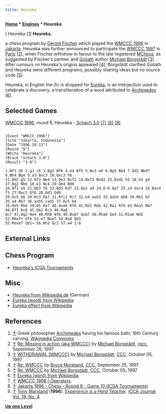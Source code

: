 ```yaml
---
title: Heureka
---
```

**[Home](Home "Home") * [Engines](Engines "Engines") * Heureka**

\[ Heureka <a id="cite-note-1" href="#cite-ref-1">[1]</a>
**Heureka**,

a chess program by [Gerold Fischer](Gerold_Fischer "Gerold Fischer") which played the [WMCCC 1996](WMCCC_1996 "WMCCC 1996") in [Jakarta](https://en.wikipedia.org/wiki/Jakarta).
Heureka was further announced to participate the [WMCCC 1997](WMCCC_1997 "WMCCC 1997") in [Paris](https://en.wikipedia.org/wiki/Paris) <a id="cite-note-2" href="#cite-ref-2">[2]</a>,
when Fischer withdrew in favour to the late registered [MChess](MChess "MChess"), as suggested by Fischer's partner and [Goliath](Goliath "Goliath") author [Michael Borgstädt](Michael_Borgst%C3%A4dt "Michael Borgstädt") <a id="cite-note-3" href="#cite-ref-3">[3]</a> .
After rumours on Heureka's origins appeared <a id="cite-note-4" href="#cite-ref-4">[4]</a>,
Borgstädt clarified Goliath and Heureka were different programs, possibly sharing ideas but no source code <a id="cite-note-5" href="#cite-ref-5">[5]</a>.

Heureka, in English the /h/ is dropped for [Eureka](https://en.wikipedia.org/wiki/Eureka_%28word%29), is an interjection used to celebrate a discovery,
a transliteration of a word attributed to [Archimedes](Mathematician#Archimedes "Mathematician") <a id="cite-note-6" href="#cite-ref-6">[6]</a>.

## Selected Games

[WMCCC 1996](WMCCC_1996 "WMCCC 1996"), round 8, Heureka - [Schach 3.0](Schach "Schach") <a id="cite-note-7" href="#cite-ref-7">[7]</a> <a id="cite-note-8" href="#cite-ref-8">[8]</a> <a id="cite-note-9" href="#cite-ref-9">[9]</a>

```

[Event "WMCCC 1996"]
[Site "Jakarta, Indonesia"]
[Date "1996.10.13"]
[Round "8"]
[White "Heureka"]
[Black "Schach 3.0"]
[Result "1-0"]

1.Nf3 d5 2.g3 c6 3.Bg2 Nf6 4.d4 Bf5 5.Nc3 e6 6.Bg5 Bb4 7.Qd2 Nbd7 8.Nh4 Bg4 9.a3 Bxc3 10.Qxc3 h6 
11.Bd2 g5 12.Nf3 Ne4 13.Qe3 Bxf3 14.Bxf3 Nxd2 15.Qxd2 h5 16.h4 g4 17.Bg2 Nb6 18.e3 Nc4 19.Qb4 Nd6 
20.Bf1 a5 21.Qb3 f6 22.Bd3 Kd7 23.Qa2 a4 24.O-O Qe7 25.c4 dxc4 26.Bxc4 f5 27.Rac1 Qf6 28.Bd3 Qd8 
29.Rc5 b6 30.Rc3 Ra7 31.Rfc1 Rc7 32.b4 axb3 33.Qxb3 Qb8 34.Rb1 b5 35.a4 Rb7 36.axb5 cxb5 37.Rc5 b4 
38.Re5 Rh6 39.d5 Ke7 40.dxe6 Rf6 41.Rd1 Rb6 42.Ra1 Rf8 43.Rea5 Rb7 44.Bf1 Rc8 45.Qb2 Rc3 46.Ra8 
Qc7 47.Bg2 Ne4 48.Rh8 Nf6 49.Bxb7 Qxb7 50.Rha8 Qe4 51.R1a6 Nd5 52.R6a7+ Kf6 53.e7 Nxe7 54.Re8 Qd3 
55.Rexe7 Qd1+ 56.Kh2 Qc2 57.e4 1-0

```

## External Links

## Chess Program

- [Heureka's ICGA Tournaments](https://www.game-ai-forum.org/icga-tournaments/program.php?id=197)

## Misc

- [Heureka from Wikipedia.de](http://de.wikipedia.org/wiki/Heureka) (German)
- [Eureka (word) from Wikipedia](https://en.wikipedia.org/wiki/Eureka_%28word%29)
- [Eureka effect from Wikipedia](https://en.wikipedia.org/wiki/Eureka_effect)

## References

1. <a id="cite-ref-1" href="#cite-note-1">↑</a> Greek philosopher [Archimedes](Mathematician#Archimedes "Mathematician") having his famous bath, 16th Century carving, [Wikimedia Commons](https://en.wikipedia.org/wiki/Wikimedia_Commons)
1. <a id="cite-ref-2" href="#cite-note-2">↑</a> [Re: Missing in action (aka WMCCC)](https://groups.google.com/d/msg/rec.games.chess.computer/M9H5xdO66xs/64tMs2PdbJEJ) by [Michael Borgstädt](Michael_Borgst%C3%A4dt "Michael Borgstädt"), [rgcc](Computer_Chess_Forums "Computer Chess Forums"), September 26, 1997
1. <a id="cite-ref-3" href="#cite-note-3">↑</a> [WITHDRAWAL (WMCCC)](https://www.stmintz.com/ccc/index.php?id=10377) by [Michael Borgstädt](Michael_Borgst%C3%A4dt "Michael Borgstädt"), [CCC](CCC "CCC"), October 05, 1997
1. <a id="cite-ref-4" href="#cite-note-4">↑</a> [Re: WMCCC](https://www.stmintz.com/ccc/index.php?id=10200) by [Bruce Moreland](Bruce_Moreland "Bruce Moreland"), [CCC](CCC "CCC"), September 25, 1997
1. <a id="cite-ref-5" href="#cite-note-5">↑</a> [Re: WMCCC](https://www.stmintz.com/ccc/index.php?id=10374) by [Michael Borgstädt](Michael_Borgst%C3%A4dt "Michael Borgstädt"), [CCC](CCC "CCC"), October 05, 1997
1. <a id="cite-ref-6" href="#cite-note-6">↑</a> [Eureka (word) from Wikipedia](https://en.wikipedia.org/wiki/Eureka_%28word%29)
1. <a id="cite-ref-7" href="#cite-note-7">↑</a> [WMCCC 1996 | Operators](WMCCC_1996#Operators "WMCCC 1996")
1. <a id="cite-ref-8" href="#cite-note-8">↑</a> [Jakarta 1996 - Chess - Round 8 - Game 10 (ICGA Tournaments)](https://www.game-ai-forum.org/icga-tournaments/round.php?tournament=55&round=8&id=10)
1. <a id="cite-ref-9" href="#cite-note-9">↑</a> [Tony Marsland](Tony_Marsland "Tony Marsland") (**1996**). *[Experience is a Hard Teacher](http://webdocs.cs.ualberta.ca/~tony/ICCA/hard.html)*. [ICCA Journal, Vol. 19, No. 4](ICGA_Journal#19_4 "ICGA Journal")

**[Up one Level](Engines "Engines")**

